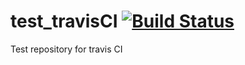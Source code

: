 # test_travisCI [![Build Status](https://travis-ci.com/drivextech/test_travisCI.svg?branch=master)](https://travis-ci.com/drivextech/test_travisCI)

Test repository for travis CI
